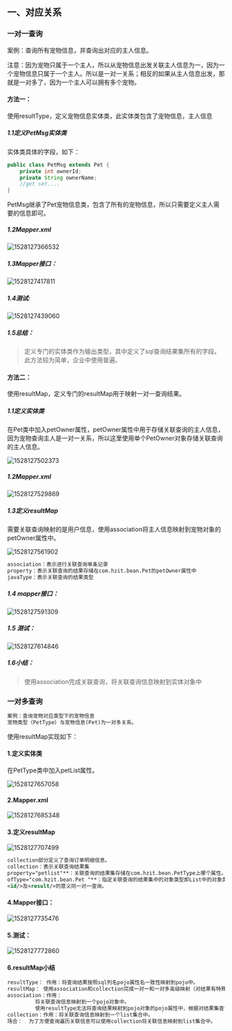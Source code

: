 

## 一、对应关系

### 一对一查询

案例：查询所有宠物信息，并查询出对应的主人信息。

 

注意：因为宠物只属于一个主人，所以从宠物信息出发关联主人信息为一，因为一个宠物信息只属于一个主人。所以是一对一关系；相反的如果从主人信息出发，那就是一对多了，因为一个主人可以拥有多个宠物。



#### 方法一：

使用resultType，定义宠物信息实体类，此实体类包含了宠物信息，主人信息

##### 1.1定义PetMsg实体类

实体类具体的字段，如下：

```java
public class PetMsg extends Pet {
	private int ownerId;
	private String ownerName;
	//get set....
}
```

PetMsg继承了Pet宠物信息类，包含了所有的宠物信息，所以只需要定义主人需要的信息即可。

##### 1.2Mapper.xml

![1528127366532](img\1528127366532.png)



##### 1.3Mapper接口：

![1528127417811](img\1528127417811.png)



##### 1.4测试:

![1528127439060](img\1528127439060.png)

##### 1.5总结：

>  定义专门的实体类作为输出类型，其中定义了sql查询结果集所有的字段。此方法较为简单，企业中使用普遍。



#### 方法二：

使用resultMap，定义专门的resultMap用于映射一对一查询结果。

##### 1.1定义实体类

​         在Pet类中加入petOwner属性，petOwner属性中用于存储关联查询的主人信息，因为宠物查询主人是一对一关系，所以这里使用单个PetOwner对象存储关联查询的主人信息。



![1528127502373](img\1528127502373.png)



##### 1.2Mapper.xml

![1528127529869](img\1528127529869.png)



##### 1.3定义resultMap

需要关联查询映射的是用户信息，使用association将主人信息映射到宠物对象的petOwner属性中。

![1528127561902](img\1528127561902.png)

```xml
association：表示进行关联查询单条记录
property：表示关联查询的结果存储在com.hzit.bean.Pet的petOwner属性中
javaType：表示关联查询的结果类型
```

##### 1.4 mapper接口：

![1528127591309](img\1528127591309.png)



##### 1.5 测试：

![1528127614846](img\1528127614846.png)



##### 1.6小结：

> 使用association完成关联查询，将关联查询信息映射到实体对象中





### 一对多查询



```xml
案例：查询宠物对应类型下的宠物信息
宠物类型（PetType）与宠物信息(Pet)为一对多关系。
```

使用resultMap实现如下：



#### 1.定义实体类

在PetType类中加入petList属性。

![1528127657058](img\1528127657058.png)

#### 2.Mapper.xml

![1528127685348](img\1528127685348.png)

#### 3.定义resultMap

![1528127707499](img\1528127707499.png)

```xml
collection部分定义了查询订单明细信息。
collection：表示关联查询结果集
property="petlist"**：关联查询的结果集存储在com.hzit.bean.PetType上哪个属性。
ofType="com.hzit.bean.Pet "**：指定关联查询的结果集中的对象类型即List中的对象类型。
<id/>及<result/>的意义同一对一查询。
```

#### 4.Mapper接口：

![1528127735476](img\1528127735476.png)



#### 5.测试：

![1528127772860](img\1528127772860.png)



#### 6.resultMap小结

```xml
resultType：	作用：将查询结果按照sql列名pojo属性名一致性映射到pojo中。
resultMap： 使用association和collection完成一对一和一对多高级映射（对结果有特殊的映射要求）。
association：作用：
         将关联查询信息映射到一个pojo对象中。
         使用resultType无法将查询结果映射到pojo对象的pojo属性中，根据对结果集查询遍历的需要选择使用			resultType还是resultMap。
collection：作用：将关联查询信息映射到一个list集合中。
场合：  为了方便查询遍历关联信息可以使用collection将关联信息映射到list集合中。
```



